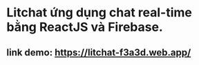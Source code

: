 # Litchat ứng dụng chat real-time bằng ReactJS và Firebase.
## link demo: https://litchat-f3a3d.web.app/

